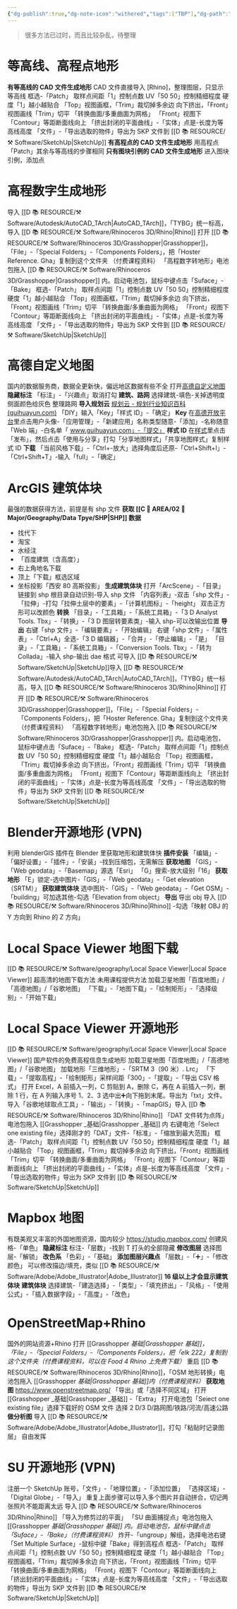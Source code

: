 ```yaml
---
{"dg-publish":true,"dg-note-icon":"withered","tags":["TBP"],"dg-path":"Major/Geography/如何获取地形.md","permalink":"/Major/Geography/如何获取地形/","dgPassFrontmatter":true,"noteIcon":"withered","created":"2024-11-03T17:43:01.746+08:00","updated":"2024-11-06T11:46:18.759+08:00"}
---
```


>很多方法已过时，而且比较杂乱，待整理
# 等高线、高程点地形
**有等高线的 CAD 文件生成地形**
CAD 文件直接导入 [Rhino]，整理图层，只显示等高线
框选-「Patch」
取样点间距「1」控制点数
UV「50 50」控制精细程度
硬度「1」越小越贴合
「Top」视图画框，「Trim」裁切掉多余边
向下挤出，「Front」视图画线「Trim」切平
「转换曲面/多重曲面为网格」
「Front」视图下「Contour」等距断面线向上
「挤出封闭的平面曲线」-「实体」点是-长度为等高线高度
「文件」-「导出选取的物件」导出为 SKP 文件到 [[D 📚 RESOURCE/⚒️ Software/SketchUp\|SketchUp]]
**有高程点的 CAD 文件生成地形**
用高程点「Patch」其余与等高线的步骤相同
**只有图块引例的 CAD 文件生成地形**
进入图块引例，添加点
# 高程数字生成地形
导入 [[D 📚 RESOURCE/⚒️ Software/Autodesk/AutoCAD_TArch\|AutoCAD_TArch]]，「TYBG」统一标高，导入 [[D 📚 RESOURCE/⚒️ Software/Rhinoceros 3D/Rhino\|Rhino]]
打开 [[D 📚 RESOURCE/⚒️ Software/Rhinoceros 3D/Grasshopper\|Grasshopper]]，「File」-「Special Folders」-「Components Folders」，把「Hoster Reference. Gha」复制到这个文件夹 （付费课程资料）
「高程数字转地形」电池包拖入 [[D 📚 RESOURCE/⚒️ Software/Rhinoceros 3D/Grasshopper\|Grasshopper]] 内。启动电池包，鼠标中键点击「Suface」-「Bake」
框选-「Patch」
取样点间距「1」控制点数
UV「50 50」控制精细程度
硬度「1」越小越贴合
「Top」视图画框，「Trim」裁切掉多余边
向下挤出，「Front」视图画线「Trim」切平
「转换曲面/多重曲面为网格」
「Front」视图下「Contour」等距断面线向上
「挤出封闭的平面曲线」-「实体」点是-长度为等高线高度
「文件」-「导出选取的物件」导出为 SKP 文件到 [[D 📚 RESOURCE/⚒️ Software/SketchUp\|SketchUp]]
# 高德自定义地图
国内的数据服务商，数据全更新快，偏远地区数据有些不全
打开[高德自定义地图](https://lbs.amap.com/dev/mapstyle/index)
**隐藏标注**
「标注」-「兴趣点」取消打勾
**建筑、路网**
选择建筑-填色-关掉透明度
侧面颜色给灰色
整理路网
**导入规划云**
[规划云 - 规划行业知识百科 (guihuayun.com)](http://guihuayun.com/)
「DIY」输入「Key」「样式 ID」-「确定」
**Key**
在[高德开放平台](https://lbs.amap.com/)里点击用户头像-「应用管理」-「新建应用」名称类型随意-「添加」-名称随意「Web 端」-白名单「 www.guihuayun.com」-「提交」
**样式 ID**
在[样式](https://lbs.amap.com/dev/mapstyle/index)里点击「发布」，然后点击「使用与分享」打勾「分享地图样式」「共享地图样式」复制样式 ID
**下载**
「当前风格下载」-「Ctrl+-放大」选择角度后还原-「Ctrl+Shift+I」-「Ctrl+Shift+T」-输入「full」-「确定」
# ArcGIS 建筑体块
最强的数据获得方法，前提是有 shp 文件
**获取 [[C 📔 AREA/02 🌳 Major/Geography/Data Tpye/SHP\|SHP]] 数据**
-   找代下
-   淘宝
-   水经注
-   「百度建筑（含高度）」
-   右上角地名下载
-   顶上「下载」框选区域
-   坐标投影「西安 80 高斯投影」
**生成建筑体块**
打开「ArcScene」-「目录」链接到 shp 根目录自动识别-导入 shp 文件
「内容列表」-双击「shp 文件」-「拉伸」-打勾「拉伸土层中的要素」-「计算机图标」-「height」
双击正方形可以改颜色
**转换**
「目录」-「工具箱」-「系统工具箱」-「3 D Analyst Tools. Tbx」-「转换」-「3 D 图层转要素类」-输入 shp-可以改输出位置
**导出**
右键「shp 文件」-「编辑要素」-「开始编辑」
右键「shp 文件」-「属性表」-「Ctrl+A」全选-「3 D 编辑器」-「合并」-「停止编辑」-「是」
「目录」-「工具箱」-「系统工具箱」-「Conversion Tools. Tbx」-「转为 Collada」-输入 shp-输出 dae 格式
可导入 [[D 📚 RESOURCE/⚒️ Software/SketchUp\|SketchUp]]导入 [[D 📚 RESOURCE/⚒️ Software/Autodesk/AutoCAD_TArch\|AutoCAD_TArch]]，「TYBG」统一标高，导入 [[D 📚 RESOURCE/⚒️ Software/Rhinoceros 3D/Rhino\|Rhino]]
打开 [[D 📚 RESOURCE/⚒️ Software/Rhinoceros 3D/Grasshopper\|Grasshopper]]，「File」-「Special Folders」-「Components Folders」，把「Hoster Reference. Gha」复制到这个文件夹 （付费课程资料）
「高程数字转地形」电池包拖入 [[D 📚 RESOURCE/⚒️ Software/Rhinoceros 3D/Grasshopper\|Grasshopper]] 内。启动电池包，鼠标中键点击「Suface」-「Bake」
框选-「Patch」
取样点间距「1」控制点数
UV「50 50」控制精细程度
硬度「1」越小越贴合
「Top」视图画框，「Trim」裁切掉多余边
向下挤出，「Front」视图画线「Trim」切平
「转换曲面/多重曲面为网格」
「Front」视图下「Contour」等距断面线向上
「挤出封闭的平面曲线」-「实体」点是-长度为等高线高度
「文件」-「导出选取的物件」导出为 SKP 文件到 [[D 📚 RESOURCE/⚒️ Software/SketchUp\|SketchUp]]
# Blender开源地形 (VPN)
利用 blenderGIS 插件在 Blender 里获取地形和建筑体快
**插件安装**
「编辑」-「偏好设置」-「插件」-「安装」-找到压缩包，无需解压
**获取地图**
「GIS」-「Web geodata」-「Basemap」源选「Esri」
「G」搜索-放大级别「16」
**获取地形**
「E」锁定-选中图片-「GIS」-「Web geodata」-「Get elevation（SRTM）」
**获取建筑体块**
选中图片-「GIS」-「Web geodata」-「Get OSM」-「building」可加选其他-勾选「Elevation from object」
**导出**
导出 obj 导入 [[D 📚 RESOURCE/⚒️ Software/Rhinoceros 3D/Rhino\|Rhino]] -勾选「映射 OBJ 的 Y 方向到 Rhino 的 Z 方向」
# Local Space Viewer 地图下载
[[D 📚 RESOURCE/⚒️ Software/geography/Local Space Viewer\|Local Space Viewer]]
超高清的地图下载方法
未用课程提供方法
加载卫星地图「百度地图」/「高德地图」/「谷歌地图」
「下载」-「地图下载」-「绘制矩形」-「选择级别」-「开始下载」
# Local Space Viewer 开源地形
[[D 📚 RESOURCE/⚒️ Software/geography/Local Space Viewer\|Local Space Viewer]]
国产软件的免费高程信息生成地形
加载卫星地图「百度地图」/「高德地图」/「谷歌地图」
加载地形「三维地形」-「SRTM 3（90 米）. Lrc」
「下载」-「提取高程」-「绘制矩形」采样间距「300」-「提取」-「导出 CSV 格式」
打开 Excel，A 前插入一列，C 剪贴到 A，删除 C，再在 A 前插入一列，删除 1 行，在 A 列输入序号 1、2、3 选中出➕向下拖到末尾。导出为「txt」文件。
导入「谷歌地球取点工具」-「输出」-「转换」-「mapGIS」导入 [[D 📚 RESOURCE/⚒️ Software/Rhinoceros 3D/Rhino\|Rhino]]
「DAT 文件转为点阵」电池包拖入 [[Grasshopper _基础\|Grasshopper _基础]] 内
右键电池「Select one existing file」选择刚才的「DAT」文件-「标准」-「缩放到最大范围」
框选-「Patch」
取样点间距「1」控制点数
UV「50 50」控制精细程度
硬度「1」越小越贴合
「Top」视图画框，「Trim」裁切掉多余边
向下挤出，「Front」视图画线「Trim」切平
「转换曲面/多重曲面为网格」
「Front」视图下「Contour」等距断面线向上
「挤出封闭的平面曲线」-「实体」点是-长度为等高线高度
「文件」-「导出选取的物件」导出为 SKP 文件到 [[D 📚 RESOURCE/⚒️ Software/SketchUp\|SketchUp]]
# Mapbox 地图
有既美观又丰富的外国地图资源，国内较少
https://studio.mapbox.com/
创建风格-「单色」
**隐藏标注**
标注-「层数」-找到 T 打头的全部隐藏
**修改图层**
选择图层-「解锁」
**改色系**
「色彩」-「基础」
**添加图层兴趣点**
「层数」-「➕」-「修改颜色」
可以修改描边/填充，类似 [[D 📚 RESOURCE/⚒️ Software/Adobe/Adobe_Illustrator\|Adobe_Illustrator]]
**16 级以上才会显示建筑体块**
**建筑体块**
选择建筑-「建造选择」-「类型」-「填充挤出」-「风格」-「使用公式」-「插入数据字段」-「高度」-「改色」
# OpenStreetMap+Rhino
国外的网站资源+Rhino
打开 [[Grasshopper _基础\|Grasshopper _基础]]，「File」-「Special Folders」-「Components Folders」，把「elk 222」复制到这个文件夹_（付费课程资料，可以在 Food 4 Rhino 上免费下载）_
重启 [[D 📚 RESOURCE/⚒️ Software/Rhinoceros 3D/Rhino\|Rhino]]，「OSM 地形转换」电池包拖入 [[Grasshopper _基础\|Grasshopper _基础]]内_（付费课程资料）_
**获取地图**
https://www.openstreetmap.org/
「导出」或「选择不同区域」
打开 [[Grasshopper _基础\|Grasshopper _基础]] -「Extra」
打开电池包「Seiect one existing file」选择下载好的 OSM 文件
选择 2 D/3 D/路网图/铁路/河流/高速公路
**做分析图**
导入 [[D 📚 RESOURCE/⚒️ Software/Adobe/Adobe_Illustrator\|Adobe_Illustrator]]，打勾「粘贴时记录图层」
自由发挥
# SU 开源地形 (VPN)
注册一个 SketchUp 账号，「文件」-「地理位置」-「添加位置」
「选择区域」-「Digital Globe」-「导入」
重复上面步骤可以导入多个图片并自动拼合，切记两张照片不能距离太远
导入 [[D 📚 RESOURCE/⚒️ Software/Rhinoceros 3D/Rhino\|Rhino]] 「导入为修剪过的平面」
「SU 曲面捕捉点」电池包拖入 [[Grasshopper _基础\|Grasshopper _基础]] 内。启动电池包，鼠标中键点击「Suface」-「Bake」_（付费课程资料）_
炸开-「ungroup」解组，选择电池右键「Set Multiple Surface」-鼠标中键「Bake」得到高程点
框选-「Patch」
取样点间距「1」控制点数
UV「50 50」控制精细程度
硬度「1」越小越贴合
「Top」视图画框，「Trim」裁切掉多余边
向下挤出，「Front」视图画线「Trim」切平
「转换曲面/多重曲面为网格」
「Front」视图下「Contour」等距断面线向上
「挤出封闭的平面曲线」-「实体」点是-长度为等高线高度
「文件」-「导出选取的物件」导出为 SKP 文件到 [[D 📚 RESOURCE/⚒️ Software/SketchUp\|SketchUp]]